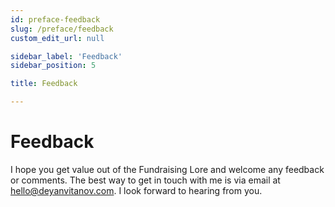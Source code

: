 ```yaml
---
id: preface-feedback
slug: /preface/feedback
custom_edit_url: null

sidebar_label: 'Feedback'
sidebar_position: 5

title: Feedback

---
```


# Feedback

I hope you get value out of the Fundraising Lore and welcome any feedback or comments. The best way to get in touch with me is via email at [hello@deyanvitanov.com](mailto:hello@deyanvitanov.com). I look forward to hearing from you.